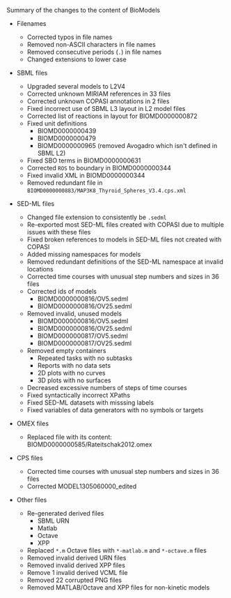 Summary of the changes to the content of BioModels

* Filenames
    * Corrected typos in file names
    * Removed non-ASCII characters in file names
    * Removed consecutive periods (`.`) in file names
    * Changed extensions to lower case

* SBML files
    * Upgraded several models to L2V4
    * Corrected unknown MIRIAM references in 33 files
    * Corrected unknown COPASI annotations in 2 files
    * Fixed incorrect use of SBML L3 layout in L2 model files
    * Corrected list of reactions in layout for BIOMD0000000872
    * Fixed unit definitions
        * BIOMD0000000439
        * BIOMD0000000479
        * BIOMD0000000965 (removed Avogadro which isn't defined in SBML L2)
    * Fixed SBO terms in BIOMD0000000631
    * Corrected `ROS` to boundary in BIOMD0000000344
    * Fixed invalid XML in BIOMD0000000344
    * Removed redundant file in `BIOMD0000000883/MAP3K8_Thyroid_Spheres_V3.4.cps.xml`

* SED-ML files
    * Changed file extension to consistently be `.sedml`
    * Re-exported most SED-ML files created with COPASI due to multiple issues with these files
    * Fixed broken references to models in SED-ML files not created with COPASI
    * Added missing namespaces for models
    * Removed redundant definitions of the SED-ML namespace at invalid locations
    * Corrected time courses with unusual step numbers and sizes in 36 files
    * Corrected ids of models
        * BIOMD0000000816/OV5.sedml
        * BIOMD0000000816/OV25.sedml
    * Removed invalid, unused models
        * BIOMD0000000816/OV5.sedml
        * BIOMD0000000816/OV25.sedml
        * BIOMD0000000817/OV5.sedml
        * BIOMD0000000817/OV25.sedml
    * Removed empty containers
        * Repeated tasks with no subtasks
        * Reports with no data sets
        * 2D plots with no curves
        * 3D plots with no surfaces
    * Decreased excessive numbers of steps of time courses
    * Fixed syntactically incorrect XPaths
    * Fixed SED-ML datasets with misssing labels
    * Fixed variables of data generators with no symbols or targets

* OMEX files
    * Replaced file with its content: BIOMD0000000585/Rateitschak2012.omex

* CPS files
    * Corrected time courses with unusual step numbers and sizes in 36 files
    * Corrected MODEL1305060000_edited

* Other files
    * Re-generated derived files
        * SBML URN
        * Matlab
        * Octave
        * XPP
    * Replaced `*.m` Octave files with `*-matlab.m` and `*-octave.m` files
    * Removed invalid derived URN files
    * Removed invalid derived XPP files
    * Remove 1 invalid derived VCML file
    * Removed 22 corrupted PNG files
    * Removed MATLAB/Octave and XPP files for non-kinetic models
